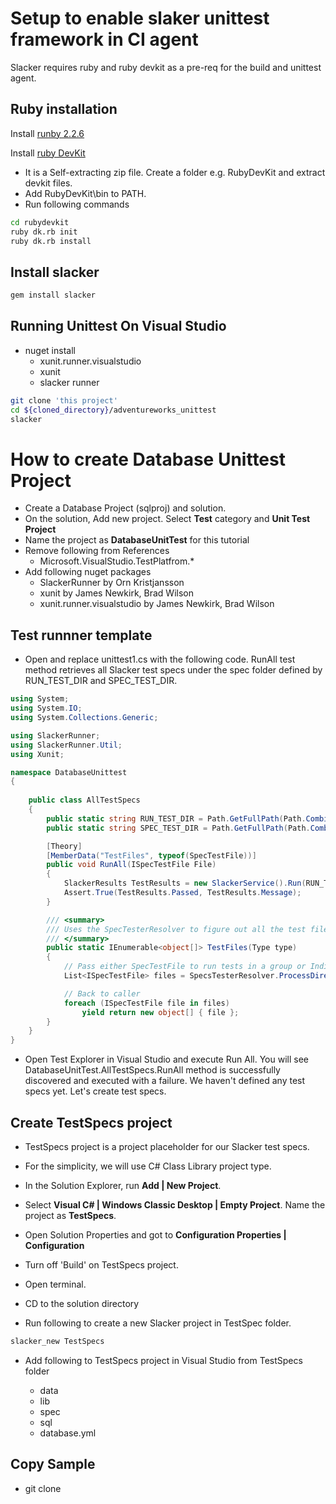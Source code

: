 # Setup to enable slaker unittest framework in CI agent

Slacker requires ruby and ruby devkit as a pre-req for the build and unittest agent.

## Ruby installation 

Install [runby 2.2.6](https://dl.bintray.com/oneclick/rubyinstaller/rubyinstaller-2.2.6-x64.exe)

Install [ruby DevKit](https://dl.bintray.com/oneclick/rubyinstaller/DevKit-mingw64-64-4.7.2-20130224-1432-sfx.exe)

- It is a Self-extracting zip file. Create a folder e.g. RubyDevKit and extract devkit files. 
- Add RubyDevKit\bin to PATH.
- Run following commands

```bash
cd rubydevkit
ruby dk.rb init
ruby dk.rb install
```

## Install slacker

```bash
gem install slacker
```

## Running Unittest On Visual Studio 
* nuget install 
    * xunit.runner.visualstudio
    * xunit
    * slacker runner

```bash
git clone 'this project'
cd ${cloned_directory}/adventureworks_unittest
slacker
```

# How to create Database Unittest Project

* Create a Database Project (sqlproj) and solution.
* On the solution, Add new project. Select **Test** category and **Unit Test Project**
* Name the project as **DatabaseUnitTest** for this tutorial 
* Remove following from References
    * Microsoft.VisualStudio.TestPlatfrom.*
* Add following nuget packages
    * SlackerRunner by Orn Kristjansson
    * xunit by James Newkirk, Brad Wilson
    * xunit.runner.visualstudio by James Newkirk, Brad Wilson

## Test runnner template
* Open and replace unittest1.cs with the following code. RunAll test method retrieves all Slacker test specs under the spec folder defined by RUN_TEST_DIR and SPEC_TEST_DIR.

```csharp
using System;
using System.IO;
using System.Collections.Generic;

using SlackerRunner;
using SlackerRunner.Util;
using Xunit;

namespace DatabaseUnittest
{
  
    public class AllTestSpecs
    {
        public static string RUN_TEST_DIR = Path.GetFullPath(Path.Combine("..", "..", "..", "TestSpecs")) + "\\";
        public static string SPEC_TEST_DIR = Path.GetFullPath(Path.Combine("..", "..", "..", "TestSpecs", "spec") + "/");

        [Theory]
        [MemberData("TestFiles", typeof(SpecTestFile))]
        public void RunAll(ISpecTestFile File)
        {
            SlackerResults TestResults = new SlackerService().Run(RUN_TEST_DIR, SPEC_TEST_DIR + File.FileName);
            Assert.True(TestResults.Passed, TestResults.Message);
        }

        /// <summary>
        /// Uses the SpecTesterResolver to figure out all the test files in a directory
        /// </summary>
        public static IEnumerable<object[]> TestFiles(Type type)
        {
            // Pass either SpecTestFile to run tests in a group or IndividualTestFile to run one test file at a time 
            List<ISpecTestFile> files = SpecsTesterResolver.ProcessDirectory(SPEC_TEST_DIR, type);

            // Back to caller
            foreach (ISpecTestFile file in files)
                yield return new object[] { file };
        }
    }
}
``` 

* Open Test Explorer in Visual Studio and execute Run All. You will see DatabaseUnitTest.AllTestSpecs.RunAll method is successfully discovered and executed with a failure. We haven't defined any test specs yet. Let's create test specs.

## Create TestSpecs project 

* TestSpecs project is a project placeholder for our Slacker test specs. 
* For the simplicity, we will use C# Class Library project type.

* In the Solution Explorer, run **Add | New Project**.
* Select **Visual C# | Windows Classic Desktop | Empty Project**. Name the project as **TestSpecs**. 

* Open Solution Properties and got to **Configuration Properties | Configuration**

* Turn off 'Build' on TestSpecs project.

* Open terminal.

* CD to the solution directory

* Run following to create a new Slacker project in TestSpec folder.

```bash
slacker_new TestSpecs
```

* Add following to TestSpecs project in Visual Studio from TestSpecs folder

    * data
    * lib
    * spec
    * sql
    * database.yml

## Copy Sample

* git clone 


